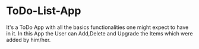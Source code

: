 # ToDo-List-App
It's a ToDo App with all the basics functionalities one might expect to have in it.
In this App the User can Add,Delete and Upgrade the Items which were added by him/her.
